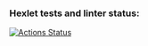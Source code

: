 ### Hexlet tests and linter status:
[![Actions Status](https://github.com/hvaheterduminvenn/frontend-project-11/workflows/hexlet-check/badge.svg)](https://github.com/hvaheterduminvenn/frontend-project-11/actions)